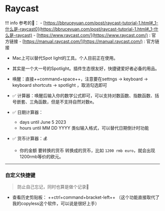 # Raycast



!!! info
    参考的🔗： 
    - [https://bbruceyuan.com/post/raycast-tutorial-1.html#_1-什么是-raycast0](https://bbruceyuan.com/post/raycast-tutorial-1.html#_1-什么是-raycast)
    - [https://www.raycast.com/](https://www.raycast.com/) : 官方链接
    - [https://manual.raycast.com/](https://manual.raycast.com/) : 官方链接

- Mac上可以替代Spot light的工具。个人目前正在使用。
- 其实是一个大一号的Spotlight。插件生态很友好，快捷键爱好者必备的用品。



- 唤醒：直接++command+space++，注意要在settngs -> keyboard -> keyboard shortcuts -> spotlight ，取消勾选即可
- ✅ 计算器：唤醒后输入你的数学公式即可，可以支持对数函数、指数函数、括号嵌套、三角函数，但是不支持自然对数e。
- ✅ 日期计算器：
    - days until June 5 2023
    - hours until MM DD YYYY 类似输入格式，可以替代日期倒计时功能
- ✅ 货币计算器：💰
    - 你的金额 要转换的货币 转换成的货币，比如 `1200 rmb euro`，就会出现1200rmb等价的欧元。


-------------


### 自定义快捷键

> 防止自己忘记，同时也算是做个记录📝
- 查看历史剪贴板： ++ctrl+command+bracket-left++ （这个功能直接取代了我的copyless这个软件，可以说是很好上手）